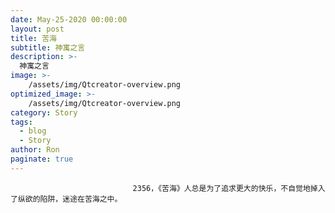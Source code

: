```yaml
---
date: May-25-2020 00:00:00
layout: post
title: 苦海
subtitle: 神寓之言
description: >-
  神寓之言
image: >-
    /assets/img/Qtcreator-overview.png
optimized_image: >-
    /assets/img/Qtcreator-overview.png
category: Story
tags:
  - blog
  - Story
author: Ron
paginate: true
---
```


							　　2356，《苦海》人总是为了追求更大的快乐，不自觉地掉入了纵欲的陷阱，迷途在苦海之中。
